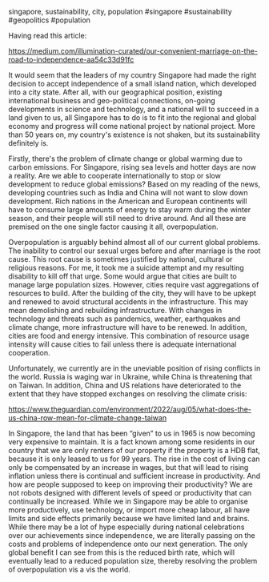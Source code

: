 singapore, sustainability, city, population
#singapore
#sustainability
#geopolitics
#population

Having read this article:

https://medium.com/illumination-curated/our-convenient-marriage-on-the-road-to-independence-aa54c33d91fc

It would seem that the leaders of my country Singapore had made the right decision to accept independence of a small island nation, which developed into a city state.  After all, with our geographical position, existing international business and geo-political connections, on-going developments in science and technology, and a national will to succeed in a land given to us, all Singapore has to do is to fit into the regional and global economy and progress will come national project by national project.  More than 50 years on, my country's existence is not shaken, but its sustainability definitely is.  

Firstly, there's the problem of climate change or global warming due to carbon emissions.  For Singapore, rising sea levels and hotter days are now a reality.  Are we able to cooperate internationally to stop or slow development to reduce global emissions?  Based on my reading of the news, developing countries such as India and China will not want to slow down development.  Rich nations in the American and European continents will have to consume large amounts of energy to stay warm during the winter season, and their people will still need to drive around.  And all these are premised on the one single factor causing it all, overpopulation.  

Overpopulation is arguably behind almost all of our current global problems.  The inability to control our sexual urges before and after marriage is the root cause.  This root cause is sometimes justified by national, cultural or religious reasons.  For me, it took me a suicide attempt and my resulting disability to kill off that urge.  Some would argue that cities are built to manage large population sizes.  However, cities require vast aggregations of resources to build.  After the building of the city, they will have to be upkept and renewed to avoid structural accidents in the infrastructure.  This may mean demolishing and rebuilding infrastructure.  With changes in technology and threats such as pandemics, weather, earthquakes and climate change, more infrastructure will have to be renewed.  In addition, cities are food and energy intensive.  This combination of resource usage intensity will cause cities to fail unless there is adequate international cooperation.  

Unfortunately, we currently are in the uneviable position of rising conflicts in the world.  Russia is waging war in Ukraine, while China is threatening that on Taiwan.  In addition, China and US relations have deteriorated to the extent that they have stopped exchanges on resolving the climate crisis:

https://www.theguardian.com/environment/2022/aug/05/what-does-the-us-china-row-mean-for-climate-change-taiwan

In Singapore, the land that has been “given” to us in 1965 is now becoming very expensive to maintain. It is a fact known among some residents in our country that we are only renters of our property if the property is a HDB flat, because it is only leased to us for 99 years. The rise in the cost of living can only be compensated by an increase in wages, but that will lead to rising inflation unless there is continual and sufficient increase in productivity. And how are people supposed to keep on improving their productivity? We are not robots designed with different levels of speed or productivity that can continually be increased. While we in Singapore may be able to organise more productively, use technology, or import more cheap labour, all have limits and side effects primarily because we have limited land and brains. While there may be a lot of hype especially during national celebrations over our achievements since independence, we are literally passing on the costs and problems of independence onto our next generation. The only global benefit I can see from this is the reduced birth rate, which will eventually lead to a reduced population size, thereby resolving the problem of overpopulation vis a vis the world.

